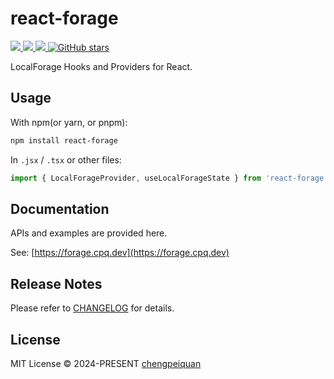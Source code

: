 # react-forage

<p>
  <a href='https://www.npmjs.com/package/react-forage'>
    <img src="https://img.shields.io/npm/v/react-forage?color=f43f5e&label=npm" />
  </a>
  <a href="https://www.npmjs.com/package/react-forage" target="__blank">
    <img src="https://img.shields.io/npm/dt/react-forage?color=f43f5e&label=downloads" />
  </a>
  <a href="https://forage.cpq.dev" target="__blank">
    <img src="https://img.shields.io/static/v1?label=&message=docs%20%26%20demos&color=f43f5e" />
  </a>
  <a href="https://github.com/chengpeiquan/react-forage" target="__blank">
    <img alt="GitHub stars" src="https://img.shields.io/github/stars/chengpeiquan/react-forage?style=social" />
  </a>
</p>

LocalForage Hooks and Providers for React.

## Usage

With npm(or yarn, or pnpm):

```bash
npm install react-forage
```

In `.jsx` / `.tsx` or other files:

```ts
import { LocalForageProvider, useLocalForageState } from 'react-forage'
```

## Documentation

APIs and examples are provided here.

See: [https://forage.cpq.dev](https://forage.cpq.dev)

## Release Notes

Please refer to [CHANGELOG](https://github.com/chengpeiquan/react-forage/blob/main/CHANGELOG.md) for details.

## License

MIT License © 2024-PRESENT [chengpeiquan](https://github.com/chengpeiquan)
